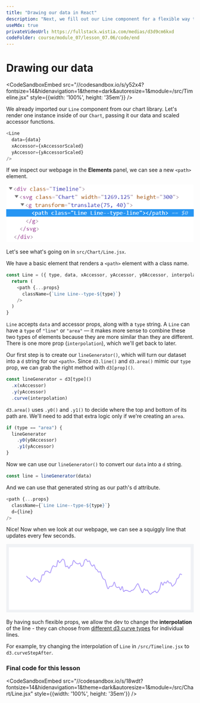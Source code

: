 ```yaml
---
title: "Drawing our data in React"
description: "Next, we fill out our Line component for a flexible way to draw our data."
useMdx: true
privateVideoUrl: https://fullstack.wistia.com/medias/d3d9cm6kxd
codeFolder: course/module_07/lesson_07.06/code/end
---
```


# Drawing our data

<CodeSandboxEmbed
  src="//codesandbox.io/s/y52x4?fontsize=14&hidenavigation=1&theme=dark&autoresize=1&module=/src/Timeline.jsx"
  style={{width: '100%', height: '35em'}}
/>

We already imported our `Line` component from our chart library. Let's render one instance inside of our `Chart`, passing it our data and scaled accessor functions.

```javascript
<Line
  data={data}
  xAccessor={xAccessorScaled}
  yAccessor={yAccessorScaled}
/>
```

If we inspect our webpage in the **Elements** panel, we can see a new `<path>` element.

![Line element](./public/images/13-using-d3-with-react-js/react-Line.png)

Let's see what's going on in `src/Chart/Line.jsx`.

We have a basic element that renders a `<path>` element with a class name.

```javascript
const Line = ({ type, data, xAccessor, yAccessor, y0Accessor, interpolation, ...props }) => {
  return (
    <path {...props}
      className={`Line Line--type-${type}`}
    />
  )
}
```

`Line` accepts `data` and accessor props, along with a `type` string. A `Line` can have a `type` of `"line"` or `"area"` — it makes more sense to combine these two types of elements because they are more similar than they are different. There is one more prop (`interpolation`), which we'll get back to later.

Our first step is to create our `lineGenerator()`, which will turn our dataset into a `d` string for our `<path>`. Since `d3.line()` and `d3.area()` mimic our `type` prop, we can grab the right method with `d3[prop]()`.

```javascript
const lineGenerator = d3[type]()
  .x(xAccessor)
  .y(yAccessor)
  .curve(interpolation)
```

`d3.area()` uses `.y0()` and `.y1()` to decide where the top and bottom of its path are. We'll need to add that extra logic only if we're creating an `area`.

```javascript
if (type == "area") {
  lineGenerator
    .y0(y0Accessor)
    .y1(yAccessor)
}
```

Now we can use our `lineGenerator()` to convert our `data` into a `d` string.

```javascript
const line = lineGenerator(data)
```

And we can use that generated string as our path's d attribute.

```javascript
<path {...props}
  className={`Line Line--type-${type}`}
  d={line}
/>
```

Nice! Now when we look at our webpage, we can see a squiggly line that updates every few seconds.

![chart with line](./public/images/13-using-d3-with-react-js/react-line-element.png)


By having such flexible props, we allow the dev to change the **interpolation** of the line - they can choose from [different d3 curve types](https://github.com/d3/d3-shape#curves) for individual lines.

For example, try changing the interpolation of `Line` in `/src/Timeline.jsx` to `d3.curveStepAfter`.

### Final code for this lesson

<CodeSandboxEmbed
  src="//codesandbox.io/s/18wdt?fontsize=14&hidenavigation=1&theme=dark&autoresize=1&module=/src/Chart/Line.jsx"
  style={{width: '100%', height: '35em'}}
/>